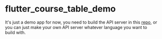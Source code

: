 # flutter_course_table_demo

It's just a demo app for now,
you need to build the API server in this [repo](https://github.com/gaogao-qwq/go_course_table_crawler_server),
or you can just make your own API server whatever language you want to build with.
